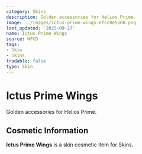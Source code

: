 ```yaml
---
category: Skins
description: Golden accessories for Helios Prime.
image: ../images/ictus-prime-wings-efcc8e5560.png
last_updated: '2025-09-17'
name: Ictus Prime Wings
source: WFCD
tags:
- Skin
- Skins
tradable: false
type: Skin
---
```


# Ictus Prime Wings

Golden accessories for Helios Prime.

## Cosmetic Information

**Ictus Prime Wings** is a skin cosmetic item for Skins.

